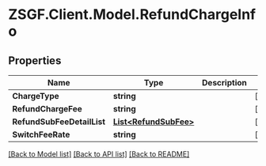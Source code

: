# ZSGF.Client.Model.RefundChargeInfo

## Properties

Name | Type | Description | Notes
------------ | ------------- | ------------- | -------------
**ChargeType** | **string** |  | [optional] 
**RefundChargeFee** | **string** |  | [optional] 
**RefundSubFeeDetailList** | [**List&lt;RefundSubFee&gt;**](RefundSubFee.md) |  | [optional] 
**SwitchFeeRate** | **string** |  | [optional] 

[[Back to Model list]](../../README.md#documentation-for-models) [[Back to API list]](../../README.md#documentation-for-api-endpoints) [[Back to README]](../../README.md)

